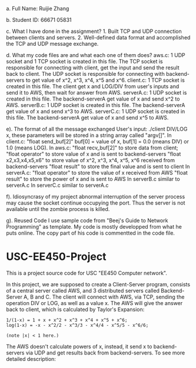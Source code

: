 a. Full Name: Ruijie Zhang

b. Student ID: 66671 05831

c. What I have done in the assignment?
	1. Built TCP and UDP connection between clients and servers. 
	2. Well-defined data format and accomplished the TCP and UDP message exchange.

d. What my code files are and what each one of them does?
	aws.c:		1 UDP socket and 1 TCP socket is created in this file. The TCP socket is responsible for connecting with client, get the input and send the result back to client. The UDP socket is 
			responsible for connecting with backend-servers to get value of x^2, x^3, x^4, x^5 and x^6.
	client.c:	1 TCP socket is created in this file. The client get x and LOG/DIV from user's inputs and send it to AWS, then wait for answer from AWS.
	serverA.c:	1 UDP socket is created in this file. The backend-serverA get value of x and send x^2 to AWS. 
	serverB.c:      1 UDP socket is created in this file. The backend-serverA get value of x and send x^3 to AWS.
        serverC.c:	1 UDP socket is created in this file. The backend-serverA get value of x and send x^5 to AWS.

e). The format of all the message exchanged
	User's input: 	./client DIV/LOG x, these parameters will be stored in a string array called "argv[]". 
	In client.c:  	"float send_buf[2]" buf[0] = value of x, buf[1] = 0.0 (means DIV) or 1.0 (means LOG).
	In aws.c:       "float recv_buf[2]" to store data from client; 
			"float operator"    to store value of x and is sent to backend-servers
			"float x2,x3,x4,x5,x6"   to store value of x^2, x^3, x^4, x^5, x^6 received from backend-servers
			"float result" 	    to store the final value and is sent to client
	In serverA.c:   "float operator"    to store the value of x received from AWS
			"float result" 	    to store the power of x and is sent to AWS
	In serverB.c  	similar to serverA.c
	In serverC.c 	similar to serverA.c

f). Idiosyncrasy of my project
	abnormal interruption of the server process may cause the socket continue occupying the port. Thus the server is not available until the zombie process is killed.

g). Reused Code
	I use sample code from "Beej's Guide to Network Programming" as template. My code is mostly developped from what he puts online. The copy part of his code is commentted in the code file. 

# USC-EE450-Project
This is a project source code for USC "EE450 Computer network". 

In this project, we are supposed to create a Client-Server program, consists of a central server called AWS, and 3 distributed servers called Backend-Server A, B and C. The client will connect with AWS, via TCP, sending the operation DIV or LOG, as well as a value x. The AWS will give the answer back to client, which is calculated by Taylor's Expansion: 

	1/(1-x) = 1 + x + x^2 + x^3 + x^4 + x^5 + x^6;
	log(1-x) = -x - x^2/2 - x^3/3 - x^4/4 - x^5/5 - x^6/6;

	(note |x| < 1 here.)

The AWS doesn't calculate powers of x, instead, it send x to backend-servers via UDP and get results back from backend-servers. To see more detailed description:

 


